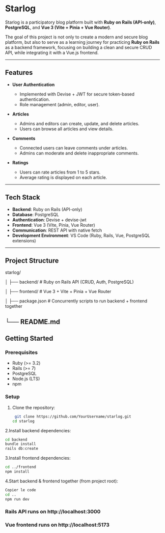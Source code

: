 # Starlog

Starlog is a participatory blog platform built with **Ruby on Rails (API-only)**, **PostgreSQL**, 
and **Vue 3 (Vite + Pinia + Vue Router)**.

The goal of this project is not only to create a modern and secure blog platform, 
but also to serve as a learning journey for practicing **Ruby on Rails** as a backend framework, 
focusing on building a clean and secure CRUD API, while integrating it with a Vue.js frontend.

---

## Features

- **User Authentication**  
  - Implemented with Devise + JWT for secure token-based authentication.  
  - Role management (admin, editor, user).  

- **Articles**  
  - Admins and editors can create, update, and delete articles.  
  - Users can browse all articles and view details.  

- **Comments**  
  - Connected users can leave comments under articles.  
  - Admins can moderate and delete inappropriate comments.  

- **Ratings**  
  - Users can rate articles from 1 to 5 stars.  
  - Average rating is displayed on each article.  

---

## Tech Stack

- **Backend**: Ruby on Rails (API-only)  
- **Database**: PostgreSQL  
- **Authentication**: Devise + devise-jwt  
- **Frontend**: Vue 3 (Vite, Pinia, Vue Router)  
- **Communication**: REST API with native fetch  
- **Development Environment**: VS Code (Ruby, Rails, Vue, PostgreSQL extensions)  

---

## Project Structure
starlog/

│
├── backend/ # Ruby on Rails API (CRUD, Auth, PostgreSQL)

│
├── frontend/ # Vue 3 + Vite + Pinia + Vue Router

│
├── package.json # Concurrently scripts to run backend + frontend together

└── README.md
---

## Getting Started

### Prerequisites
- Ruby (>= 3.2)  
- Rails (>= 7)  
- PostgreSQL  
- Node.js (LTS)  
- npm  

### Setup

1. Clone the repository:
   ```bash
    git clone https://github.com/YourUsername/starlog.git
   cd starlog

2.Install backend dependencies:

```bash
cd backend
bundle install
rails db:create
```
3.Install frontend dependencies:

```bash
cd ../frontend
npm install
```
4.Start backend & frontend together (from project root):


```bash
Copier le code
cd ..
npm run dev

```

### Rails API runs on http://localhost:3000

### Vue frontend runs on http://localhost:5173
